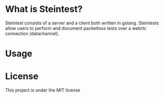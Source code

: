 # What is Steintest? 
Steintest consists of a server and a client both written in golang. Steintests allow users to perform and document packetloss tests over a webrtc connection (datachannel). 

# Usage










# License
This project is under the MIT license 
